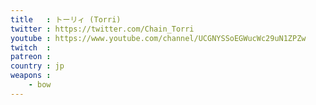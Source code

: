 ```yaml
---
title   : トーリィ (Torri)
twitter : https://twitter.com/Chain_Torri
youtube : https://www.youtube.com/channel/UCGNYSSoEGWucWc29uN1ZPZw
twitch  : 
patreon : 
country : jp
weapons :
    - bow
---
```


